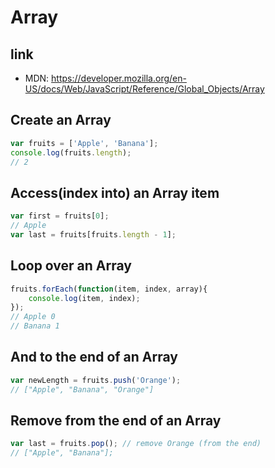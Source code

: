 # Array

## link
* MDN: 
https://developer.mozilla.org/en-US/docs/Web/JavaScript/Reference/Global_Objects/Array

## Create an Array
```javascript
var fruits = ['Apple', 'Banana'];
console.log(fruits.length);
// 2
```

## Access(index into) an Array item
```js
var first = fruits[0];
// Apple
var last = fruits[fruits.length - 1];
```

## Loop over an Array
```js
fruits.forEach(function(item, index, array){
    console.log(item, index);
});
// Apple 0
// Banana 1
```

## And to the end of an Array
```js
var newLength = fruits.push('Orange');
// ["Apple", "Banana", "Orange"]
```

## Remove from the end of an Array
```js
var last = fruits.pop(); // remove Orange (from the end)
// ["Apple", "Banana"];
```

